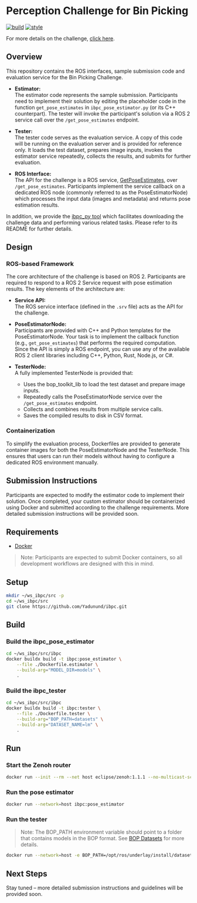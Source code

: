 # Perception Challenge for Bin Picking

[![build](https://github.com/Yadunund/ibpc/actions/workflows/build.yaml/badge.svg?branch=main)](https://github.com/Yadunund/ibpc/actions/workflows/build.yaml)
[![style](https://github.com/Yadunund/ibpc/actions/workflows/style.yaml/badge.svg?branch=main)](https://github.com/Yadunund/ibpc/actions/workflows/style.yaml)

For more details on the challenge, [click here](https://bpc.opencv.org/).

## Overview

This repository contains the ROS interfaces, sample submission code and evaluation service for the Bin Picking Challenge.

- **Estimator:**  
  The estimator code represents the sample submission. Participants need to implement their solution by editing the placeholder code in the function `get_pose_estimates` in `ibpc_pose_estimator.py` (or its C++ counterpart). The tester will invoke the participant's solution via a ROS 2 service call over the `/get_pose_estimates` endpoint.

- **Tester:**  
  The tester code serves as the evaluation service. A copy of this code will be running on the evaluation server and is provided for reference only. It loads the test dataset, prepares image inputs, invokes the estimator service repeatedly, collects the results, and submits for further evaluation.

- **ROS Interface:**  
  The API for the challenge is a ROS service, [GetPoseEstimates](ibpc_interfaces/srv/GetPoseEstimates.srv), over `/get_pose_estimates`. Participants implement the service callback on a dedicated ROS node (commonly referred to as the PoseEstimatorNode) which processes the input data (images and metadata) and returns pose estimation results.

In addition, we provide the [ibpc_py tool](https://github.com/Yadunund/ibpc_py) which facilitates downloading the challenge data and performing various related tasks. Please refer to its README for further details.

## Design

### ROS-based Framework

The core architecture of the challenge is based on ROS 2. Participants are required to respond to a ROS 2 Service request with pose estimation results. The key elements of the architecture are:

- **Service API:**  
  The ROS service interface (defined in the `.srv` file) acts as the API for the challenge. 

- **PoseEstimatorNode:**  
  Participants are provided with C++ and Python templates for the PoseEstimatorNode. Your task is to implement the callback function (e.g., `get_pose_estimates`) that performs the required computation. Since the API is simply a ROS endpoint, you can use any of the available ROS 2 client libraries including C++, Python, Rust, Node.js, or C#.

- **TesterNode:**  
  A fully implemented TesterNode is provided that:
  - Uses the bop_toolkit_lib to load the test dataset and prepare image inputs.
  - Repeatedly calls the PoseEstimatorNode service over the `/get_pose_estimates` endpoint.
  - Collects and combines results from multiple service calls.
  - Saves the compiled results to disk in CSV format.

### Containerization

To simplify the evaluation process, Dockerfiles are provided to generate container images for both the PoseEstimatorNode and the TesterNode. This ensures that users can run their models without having to configure a dedicated ROS environment manually.

## Submission Instructions

Participants are expected to modify the estimator code to implement their solution. Once completed, your custom estimator should be containerized using Docker and submitted according to the challenge requirements. More detailed submission instructions will be provided soon.

## Requirements

- [Docker](https://docs.docker.com/)

> Note: Participants are expected to submit Docker containers, so all development workflows are designed with this in mind.

## Setup


```bash
mkdir ~/ws_ibpc/src -p
cd ~/ws_ibpc/src
git clone https://github.com/Yadunund/ibpc.git
```

## Build

### Build the ibpc_pose_estimator

```bash
cd ~/ws_ibpc/src/ibpc
docker buildx build -t ibpc:pose_estimator \
    --file ./Dockerfile.estimator \
    --build-arg="MODEL_DIR=models" \
    .
```

### Build the ibpc_tester

```bash
cd ~/ws_ibpc/src/ibpc
docker buildx build -t ibpc:tester \
    --file ./Dockerfile.tester \
    --build-arg="BOP_PATH=datasets" \
    --build-arg="DATASET_NAME=lm" \
    .
```

## Run

### Start the Zenoh router

```bash
docker run --init --rm --net host eclipse/zenoh:1.1.1 --no-multicast-scouting
```

### Run the pose estimator

```bash
docker run --network=host ibpc:pose_estimator
```

### Run the tester

> Note: The BOP_PATH environment variable should point to a folder that contains models in the BOP format. See [BOP Datasets](https://bop.felk.cvut.cz/datasets/) for more details.

```bash
docker run --network=host -e BOP_PATH=/opt/ros/underlay/install/datasets -v/home/tullyfoote/ws/ibpc/lm:/opt/ros/underlay/install/datasets/lm -it ibpc:tester 
```

## Next Steps

Stay tuned – more detailed submission instructions and guidelines will be provided soon.
